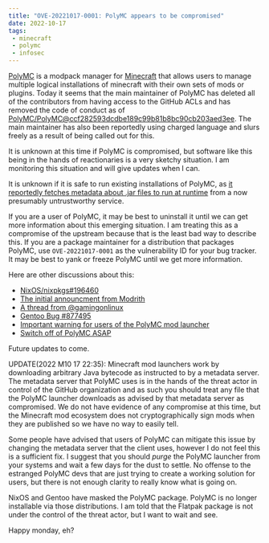 ```yaml
---
title: "OVE-20221017-0001: PolyMC appears to be compromised"
date: 2022-10-17
tags:
 - minecraft
 - polymc
 - infosec
---
```


<xeblog-hero ai="Waifu Diffusion V1.3" file="cyberpunk-forest-fire" prompt="studio ghibli, cyberpunk, trash can, fire, forest fire, forest, lots of fire"></xeblog-hero>

[PolyMC](https://polymc.org/) is a modpack manager for
[Minecraft](https://www.minecraft.net/en-us) that allows users to manage
multiple logical installations of minecraft with their own sets of mods or
plugins. Today it seems that the main maintainer of PolyMC has deleted all of
the contributors from having access to the GitHub ACLs and has removed the code
of conduct as of
[PolyMC/PolyMC@ccf282593dcdbe189c99b81b8bc90cb203aed3ee](https://github.com/PolyMC/PolyMC/commit/ccf282593dcdbe189c99b81b8bc90cb203aed3ee).
The main maintainer has also been reportedly using charged language and slurs
freely as a result of being called out for this.

It is unknown at this time if PolyMC is compromised, but software like this
being in the hands of reactionaries is a very sketchy situation. I am monitoring
this situation and will give updates when I can.

It is unknown if it is safe to run existing installations of PolyMC, as [it
reportedly fetches metadata about .jar files to run at runtime](https://github.com/NixOS/nixpkgs/issues/196460)
from a now presumably untrustworthy service.

If you are a user of PolyMC, it may be best to uninstall it until we can get
more information about this emerging situation. I am treating this as a
compromise of the upstream because that is the least bad way to describe this.
If you are a package maintainer for a distribution that packages PolyMC, use
`OVE-20221017-0001` as the vulnerability ID for your bug tracker. It may be best
to yank or freeze PolyMC until we get more information.

Here are other discussions about this:
- [NixOS/nixpkgs#196460](https://github.com/NixOS/nixpkgs/issues/196460)
- [The initial announcment from
  Modrith](https://twitter.com/modrinth/status/1582093129641234432)
- [A thread from
  @gamingonlinux](https://twitter.com/gamingonlinux/status/1582103691762405378)
- [Gentoo Bug #877495](https://bugs.gentoo.org/877495)
- [Important warning for users of the PolyMC mod
  launcher](https://old.reddit.com/r/Minecraft/comments/y6lt6s/important_warning_for_users_of_the_polymc_mod/)
- [Switch off of PolyMC
  ASAP](https://www.reddit.com/r/PolyMCLauncher/comments/y6k4x7/switch_off_of_polymc_asap/)

Future updates to come.

UPDATE(2022 M10 17 22:35): Minecraft mod launchers work by downloading arbitrary
Java bytecode as instructed to by a metadata server. The metadata server that
PolyMC uses is in the hands of the threat actor in control of the GitHub
organization and as such you should treat any file that the PolyMC launcher
downloads as advised by that metadata server as compromised. We do not have
evidence of any compromise at this time, but the Minecraft mod ecosystem does
not cryptographically sign mods when they are published so we have no way to
easily tell.

Some people have advised that users of PolyMC can mitigate this issue by
changing the metadata server that the client uses, however I do not feel this is
a sufficient fix. I suggest that you should _purge_ the PolyMC launcher from
your systems and wait a few days for the dust to settle. No offense to the
estranged PolyMC devs that are just trying to create a working solution for
users, but there is not enough clarity to really know what is going on.

NixOS and Gentoo have masked the PolyMC package. PolyMC is no longer installable
via those distributions. I am told that the Flatpak package is not under the
control of the threat actor, but I want to wait and see.

<xeblog-conv name="Cadey" mood="coffee">Happy monday, eh?</xeblog-conv>
